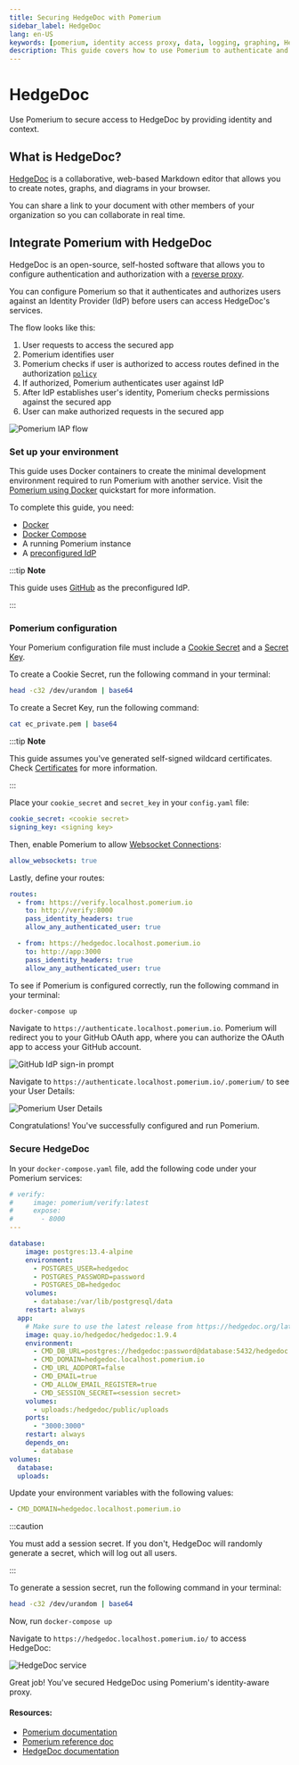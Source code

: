 ```yaml
---
title: Securing HedgeDoc with Pomerium
sidebar_label: HedgeDoc
lang: en-US
keywords: [pomerium, identity access proxy, data, logging, graphing, HedgeDoc, authentication, authorization]
description: This guide covers how to use Pomerium to authenticate and authorize users of HedgeDoc.
---
```


# HedgeDoc

Use Pomerium to secure access to HedgeDoc by providing identity and context. 

## What is HedgeDoc?

[HedgeDoc](https://hedgedoc.org/) is a collaborative, web-based Markdown editor that allows you to create notes, graphs, and diagrams in your browser. 

You can share a link to your document with other members of your organization so you can collaborate in real time.

## Integrate Pomerium with HedgeDoc
 
 HedgeDoc is an open-source, self-hosted software that allows you to configure authentication and authorization with a [reverse proxy](https://docs.hedgedoc.org/guides/reverse-proxy/). 
 
You can configure Pomerium so that it authenticates and authorizes users against an Identity Provider (IdP) before users can access HedgeDoc's services.

The flow looks like this: 

1. User requests to access the secured app
2. Pomerium identifies user
3. Pomerium checks if user is authorized to access routes defined in the authorization [`policy`](https://www.pomerium.com/docs/reference/routes/policy)
4. If authorized, Pomerium authenticates user against IdP
5. After IdP establishes user's identity, Pomerium checks permissions against the secured app
6. User can make authorized requests in the secured app

![Pomerium IAP flow](img/pom-auth-flow.png)

### Set up your environment
This guide uses Docker containers to create the minimal development environment required to run Pomerium with another service. Visit the [Pomerium using Docker](https://www.pomerium.com/docs/install/quickstart) quickstart for more information.

To complete this guide, you need: 
- [Docker](https://www.docker.com/)
- [Docker Compose](https://docs.docker.com/compose/install/)
- A running Pomerium instance
- A [preconfigured IdP](https://www.pomerium.com/docs/identity-providers)

:::tip **Note**

This guide uses [GitHub](https://www.pomerium.com/docs/identity-providers/github) as the preconfigured IdP.

:::

### Pomerium configuration

Your Pomerium configuration file must include a [Cookie Secret](https://www.pomerium.com/docs/reference/cookie-secret) and a [Secret Key](https://www.pomerium.com/docs/reference/signing-key). 

To create a Cookie Secret, run the following command in your terminal: 
```bash
head -c32 /dev/urandom | base64
```

To create a Secret Key, run the following command: 
```bash
cat ec_private.pem | base64
```

:::tip **Note**

This guide assumes you've generated self-signed wildcard certificates. Check [Certificates](https://www.pomerium.com/docs/topics/certificates#self-signed-wildcard-certificate) for more information.

:::

Place your `cookie_secret` and `secret_key` in your `config.yaml` file: 

```yaml
cookie_secret: <cookie secret>
signing_key: <signing key>
```

Then, enable Pomerium to allow [Websocket Connections](https://www.pomerium.com/docs/reference/routes/websocket-connections):

```yaml
allow_websockets: true
```

Lastly, define your routes:

```yaml
routes:
  - from: https://verify.localhost.pomerium.io
    to: http://verify:8000
    pass_identity_headers: true
    allow_any_authenticated_user: true

  - from: https://hedgedoc.localhost.pomerium.io
    to: http://app:3000
    pass_identity_headers: true
    allow_any_authenticated_user: true
```

To see if Pomerium is configured correctly, run the following command in your terminal: 

```bash
docker-compose up
```

Navigate to `https://authenticate.localhost.pomerium.io`. Pomerium will redirect you to your GitHub OAuth app, where you can authorize the OAuth app to access your GitHub account.

![GitHub IdP sign-in prompt](img/sign-in-gh.png)

Navigate to `https://authenticate.localhost.pomerium.io/.pomerium/` to see your User Details:

![Pomerium User Details](img/user-details.png)

Congratulations! You've successfully configured and run Pomerium.

### Secure HedgeDoc

In your `docker-compose.yaml` file, add the following code under your Pomerium services: 

```yaml
# verify:
#     image: pomerium/verify:latest
#     expose:
#       - 8000
---

database:
    image: postgres:13.4-alpine
    environment:
      - POSTGRES_USER=hedgedoc
      - POSTGRES_PASSWORD=password
      - POSTGRES_DB=hedgedoc
    volumes:
      - database:/var/lib/postgresql/data
    restart: always
  app:
    # Make sure to use the latest release from https://hedgedoc.org/latest-release
    image: quay.io/hedgedoc/hedgedoc:1.9.4
    environment:
      - CMD_DB_URL=postgres://hedgedoc:password@database:5432/hedgedoc
      - CMD_DOMAIN=hedgedoc.localhost.pomerium.io
      - CMD_URL_ADDPORT=false
      - CMD_EMAIL=true
      - CMD_ALLOW_EMAIL_REGISTER=true
      - CMD_SESSION_SECRET=<session secret>
    volumes:
      - uploads:/hedgedoc/public/uploads
    ports:
      - "3000:3000"
    restart: always
    depends_on:
      - database
volumes:
  database:
  uploads:
```

Update your environment variables with the following values:

```yaml
- CMD_DOMAIN=hedgedoc.localhost.pomerium.io
```

:::caution

You must add a session secret. If you don't, HedgeDoc will randomly generate a secret, which will log out all users. 

:::

To generate a session secret, run the following command in your terminal: 

```bash
head -c32 /dev/urandom | base64
```

Now, run `docker-compose up`

Navigate to `https://hedgedoc.localhost.pomerium.io/` to access HedgeDoc:

![HedgeDoc service](img/hedgedoc.png)

Great job! You've secured HedgeDoc using Pomerium's identity-aware proxy. 

#### Resources:
- [Pomerium documentation](https://www.pomerium.com/docs)
- [Pomerium reference doc](https://www.pomerium.com/docs/reference)
- [HedgeDoc documentation](https://docs.hedgedoc.org/)